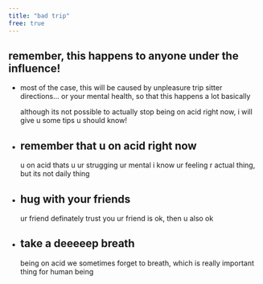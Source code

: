 ```yaml
---
title: "bad trip"
free: true
---
```


## remember, this happens to anyone under the influence!
- most of the case, this will be caused by unpleasure trip sitter directions... 
    or your mental health, so that this happens a lot basically

    although its not possible to actually stop being on acid right now,
    i will give u some tips u should know!

- ## remember that u on acid right now
    u on acid thats u ur strugging ur mental
    i know ur feeling r actual thing, but its not daily thing

- ## hug with your friends
    ur friend definately trust you
    ur friend is ok, then u also ok

- ## take a deeeeep breath
    being on acid we sometimes forget to breath, which is really important thing for human being